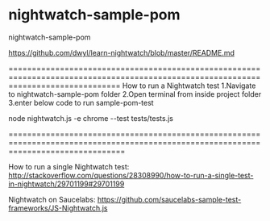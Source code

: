 # nightwatch-sample-pom
nightwatch-sample-pom


https://github.com/dwyl/learn-nightwatch/blob/master/README.md

====================================================================================================================================
How to run a Nightwatch test
1.Navigate to nightwatch-sample-pom folder
2.Open terminal from inside project folder
3.enter below code to run sample-pom-test

node nightwatch.js -e chrome --test tests/tests.js


=====================================================================================================================================

How to run a single Nightwatch test: http://stackoverflow.com/questions/28308990/how-to-run-a-single-test-in-nightwatch/29701199#29701199

Nightwatch on Saucelabs: https://github.com/saucelabs-sample-test-frameworks/JS-Nightwatch.js



